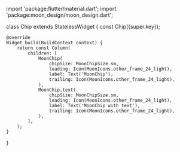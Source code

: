 import 'package:flutter/material.dart';
import 'package:moon_design/moon_design.dart';

class Chip extends StatelessWidget {
    const Chip({super.key});

    @override
    Widget build(BuildContext context) {
        return const Column(
            children: [
                MoonChip(
                    chipSize: MoonChipSize.sm,
                    leading: Icon(MoonIcons.other_frame_24_light),
                    label: Text('MoonChip'),
                    trailing: Icon(MoonIcons.other_frame_24_light),
                ),
                MoonChip.text(
                    chipSize: MoonChipSize.sm,
                    leading: Icon(MoonIcons.other_frame_24_light),
                    label: Text('MoonChip with text'),
                    trailing: Icon(MoonIcons.other_frame_24_light),
                ),
            ],
        );
    }
}